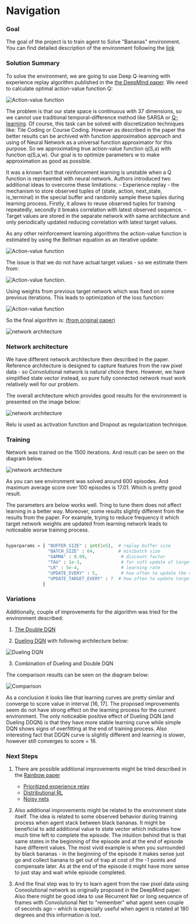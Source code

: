 [//]: # (Image References)

[image1]: images/q_formula.png "Action-value function"
[image2]: images/n1.png "Q-Network"
[image3]: images/n2.png "Dueling Q-Network"
[image4]: images/bellman.png "Bellman equation"
[image5]: images/eq2.png "eq2"
[image6]: images/loss.png "loss"
[image7]: images/algorithm.png "Algorithm"
[image8]: images/dqn.png "Dqn"
[image9]: images/comparison.png "comparison"

#  Navigation

### Goal

The goal of the project is to train agent to Solve "Bananas" environment. You can find detailed description of the environment following the [link](README.md) 


### Solution Summary

To solve the environment, we are going to use Deep Q-learning with experience replay algorithm published in the [the DeepMind paper](https://storage.googleapis.com/deepmind-media/dqn/DQNNaturePaper.pdf). We need to calculate optimal action-value function Q:

![Action-value function][image1]

The problem is that our state space is continuous with 37 dimensions, so we cannot use traditional temporal-difference method like SARSA or [Q-learning](http://citeseerx.ist.psu.edu/viewdoc/download?doi=10.1.1.80.7501&rep=rep1&type=pdf). Of course, this task can be solved with discretization techniques like: Tile Coding or Course Coding. However as described in the paper the better results can be archived with function approximation approach and using of Neural Network as a universal function approximator for this purpose.  So we approximating true action-value function q(S,a) with function q(S,a,w). Our goal is to optimize parameters w to make approximation as good as possible.

It was a known fact that reinforcement learning is unstable when a Q function is represented with neural network. Authors introduced two additional ideas to overcome these limitations:
    - Experience replay - the mechanism to store observed tuples of (state, action, next_state, is_terminal) in the special buffer and randomly sample these tuples during learning process. Firstly, it allows to reuse observed tuples for training repeatedly, secondly it breaks correlation with latest observed sequence.
    - Target values are stored in the separate network with same architecture and only periodically updated reducing correlation with latest target values.

As any other reinforcement learning algorithms the action-value function is estimated by using the Bellman equation as an iterative update: 

![Action-value function][image4]

The issue is that we do not have actual target values - so we estimate them from: 

![Action-value function][image5]. 

Using weights from previous target network which was fixed on some previous iterations. This leads to optimization of the loss function:

![Action-value function][image6]

So the final algorithm is: [(from original paper)](https://storage.googleapis.com/deepmind-media/dqn/DQNNaturePaper.pdf)

![network architecture][image7]


### Network architecture

We have different network architecture then described in the paper. Reference architecture is designed to capture features from the raw pixel data - so Convolutional network is natural choice there. However, we have simplified state vector instead, so pure fully connected network must work relatively well for our problem.

The overall architecture which provides good results for the environment is presented on the image below:


![network architecture][image2]


Relu is used as activation function and Dropout as regularization technique.

### Training 

Network was trained on the 1500 iterations. And result can be seen on the diagram below.

![network architecture][image8]

As you can see environment was solved around 600 episodes. And maximum average score over 100 episodes is 17.01. Which is pretty good result.

The parameters are below works well. Tring to tune them does not affect learning in a better way.  Moreover, some results slightly different from the results from the paper. For example, trying to reduce frequency it which target network weights are updated from learning network leads to noticeable worse training process.

```python

hyperparams = { "BUFFER_SIZE" : int(1e5),  # replay buffer size
                "BATCH_SIZE" : 64,         # minibatch size
                "GAMMA" : 0.99,             # discount factor
                "TAU" : 1e-3,               # for soft update of target parameters
                "LR" : 5e-4,                # learning rate 
                "UPDATE_EVERY" : 5,         # how often to update the network
                "UPDATE_TARGET_EVERY" : 7  # how often to update target network 
              }
```

### Variations 

Additionally, couple of improvements for the algorithm was tried for the environment described:

1. [The Double DQN](https://arxiv.org/abs/1509.06461)

2. [Dueling DQN](https://arxiv.org/abs/1511.06581) with following architecture below: 

![ Dueling DQN][image3]

3. Combination of Dueling and Double DQN

The comparison results can be seen on the diagram below:

![Comparison][image9]

As a conclusion it looks like that learning curves are pretty similar and converge to score value in interval [16, 17]. The proposed improvements seem do not have strong effect on the learning process for the current environment. The only noticeable positive effect of Dueling DQN (and Dueling DDQN) is that they have more stable learning curve while simple DQN shows signs of overfitting at the end of training process. Also interesting fact that DDQN curve is slightly different and learning is slower, however still converges to  score = 16.

### Next Steps

1. There are possible additional improvements might be tried described in the [Rainbow paper](https://arxiv.org/pdf/1710.02298.pdf)

   - [Prioritized experience relay](https://arxiv.org/abs/1511.05952)
   - [Distributional RL](https://arxiv.org/abs/1707.06887)
   - [Noisy nets](https://arxiv.org/abs/1706.10295)


2. Also additional improvements might be related to the environment state itself.  The idea is related to some observed behavior during training process when agent stack between black bananas. It might be beneficial to add additional value to state vector which indicates how much time left to complete the episode. The intuition behind that is that same states in the beginning of the episode and at the end of episode have different values. The most vivid example is when you surrounded by black bananas - in the beginning of the episode it makes sense just go and collect banana to get out of trap at cost of the -1 points and compensate later. As at the end of the episode it might have more sense to just stay and wait while episode completed.

3. And the final step was to try to learn agent from the raw pixel data using Convolutional network as originally proposed in the DeepMind paper.  Also there might be good idea to use Recurrent Net or long sequence of frames with Convolutional Net to "remember" what agent seen couple of seconds ago – which is especially useful when agent is rotated at 180 degrees and this information is lost.

